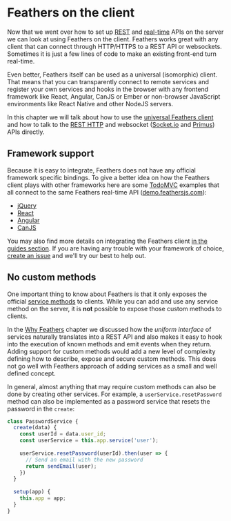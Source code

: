 # Feathers on the client

Now that we went over how to set up [REST](../rest/readme.md) and [real-time](../real-time/readme.md) APIs on the server we can look at using Feathers on the client. Feathers works great with any client that can connect through HTTP/HTTPS to a REST API or websockets. Sometimes it is just a few lines of code to make an existing front-end turn real-time. 

Even better, Feathers itself can be used as a universal (isomorphic) client. That means that you can transparently connect to remote services and register your own services and hooks in the browser with any frontend framework like React, Angular, CanJS or Ember or non-browser JavaScript environments like React Native and other NodeJS servers.

In this chapter we will talk about how to use the [universal Feathers client](feathers.md) and how to talk to the [REST HTTP](rest.md) and websocket ([Socket.io](socket-io.md) and [Primus](primus.md)) APIs directly.

## Framework support

Because it is easy to integrate, Feathers does not have any official framework specific bindings. To give a better idea on how the Feathers client plays with other frameworks here are some [TodoMVC](http://todomvc.com/) examples that all connect to the same Feathers real-time API ([demo.feathersjs.com](http://demo.feathersjs.com)):

- [jQuery](http://feathersjs.github.io/todomvc/feathers/jquery/)
- [React](http://feathersjs.github.io/todomvc/feathers/react/)
- [Angular](http://feathersjs.github.io/todomvc/feathers/angularjs/)
- [CanJS](http://feathersjs.github.io/todomvc/feathers/canjs/)

You may also find more details on integrating the Feathers client [in the guides section](../guides/readme.md). If you are having any trouble with your framework of choice, [create an issue](https://github.com/feathersjs/feathers/issues/new) and we'll try our best to help out.

## No custom methods

One important thing to know about Feathers is that it only exposes the official [service methods](../services/readme.md) to clients. While you can add and use any service method on the server, it is __not__ possible to expose those custom methods to clients.

In the [Why Feathers](../why/readme.md) chapter we discussed how the _uniform interface_ of services naturally translates into a REST API and also makes it easy to hook into the execution of known methods and emit events when they return. Adding support for custom methods would add a new level of complexity defining how to describe, expose and secure custom methods. This does not go well with Feathers approach of adding services as a small and well defined concept.

In general, almost anything that may require custom methods can also be done by creating other services. For example, a `userService.resetPassword` method can also be implemented as a password service that resets the password in the `create`:

```js
class PasswordService {
  create(data) {
    const userId = data.user_id;
    const userService = this.app.service('user');
    
    userService.resetPassword(userId).then(user => {
      // Send an email with the new password
      return sendEmail(user);
    })
  }
  
  setup(app) {
    this.app = app;
  }
}
```
